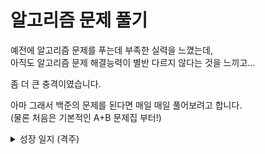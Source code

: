 # 알고리즘 문제 풀기

예전에 알고리즘 문제를 푸는데 부족한 실력을 느꼈는데,  
아직도 알고리즘 문제 해결능력이 별반 다르지 않다는 것을 느끼고...

좀 더 큰 충격이였습니다.

아마 그래서 백준의 문제를 된다면 매일 매일 풀어보려고 합니다.  
(물론 처음은 기본적인 A+B 문제집 부터!)

<details>
  <summary>성장 일지 (격주)</summary>
    
  ## 6월 27일 이전
  - 프로그래머스
    - **해결한 문제 수 : 28개**
    - 순위 10066위  
    - 획득한 점수 1120    
  - 백준
    - **해결한 문제 수 : 65개**
    - 순위 20911위
   
  ## 7월 12일
  - 프로그래머스
    - **해결한 문제 수 : 40개 <span style='color:blue;'>(+12)</span>**
    - 순위 7088위  
    - 획득한 점수 1164    
  - 백준
    - **해결한 문제 수 : 78개 <span style='color:blue;'>(+13)</span>**
    - 순위 17525위
    
</details>

